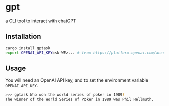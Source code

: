 # gpt

a CLI tool to interact with chatGPT

## Installation 
``` bash
cargo install gptask
export OPENAI_API_KEY=sk-WEz... # from https://platform.openai.com/account/api-keys
```

## Usage
You will need an OpenAI API key, and to set the environment variable `OPENAI_API_KEY`.

``` bash
>>> gptask Who won the world series of poker in 1989?
The winner of the World Series of Poker in 1989 was Phil Hellmuth.
```